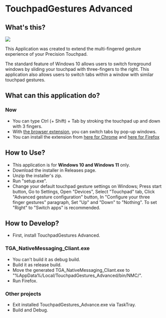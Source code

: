 # TouchpadGestures Advanced

## What's this?

[![](https://img.youtube.com/vi/UiN2GjRNuCY/0.jpg)](https://www.youtube.com/watch?v=UiN2GjRNuCY)

This Application was created to extend the multi-fingered gesture experience of your Precision Touchpad.

The standard feature of Windows 10 allows users to switch foreground windows by sliding your touchpad with three-fingers to the right. This application also allows users to switch tabs within a window with similar touchpad gestures.

## What can this application do?

### Now

- You can type Ctrl (+ Shift) + Tab by stroking the touchpad up and down with 3 fingers.
- With [the browser extension](https://github.com/kamektx/WebExtensions_for_TGA), you can switch tabs by pop-up windows.
- You can install the extension from [here for Chrome](https://chrome.google.com/webstore/detail/webextension-for-touchpad/iheedacijllmhlfbahgjekdjmcpelkjk) and [here for Firefox](https://addons.mozilla.org/ja/firefox/addon/touchpadgestures-advanced/)

## How to Use?

- This application is for **Windows 10 and Windows 11** only.
- Download the installer in Releases page.
- Unzip the installer's zip.
- Run "setup.exe".
- Change your default touchpad gesture settings on Windows; Press start button, Go to Settings, Open "Devices", Select "Touchpad" tab, Click "Advanced gesture configuration" button, In "Configure your three finger gestures" paragraph, Set "Up" and "Down" to "Nothing". To set "Right" to "Switch apps" is recommended.

## How to Develop?

- First, install TouchpadGestures Advanced.

### TGA_NativeMessaging_Cliant.exe 

- You can't build it as debug build.
- Build it as release build.
- Move the generated TGA_NativeMessaging_Cliant.exe to "%AppData%/Local/TouchpadGestures_Advanced/bin/NMC/".
- Run Firefox.

### Other projects

- Exit installed TouchpadGestures_Advance.exe via TaskTray.
- Build and Debug.
